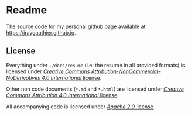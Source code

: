 Readme
======

The source code for my personal github page available at
<https://jraygauthier.github.io>.



[available *en français*]: https://amotus.github.io/jrg-slides-plantuml/

License
-------

Everything under `./docs/resume` (i.e: the resume in all provided formats) is
licensed under
[*Creative Commons Attribution-NonCommercial-NoDerivatives 4.0 International* license](./LICENSE.CC-BY-NC-ND-4).

Other non code documents (`*.md` and `*.html`) are licensed under
[*Creative Commons Attribution 4.0 International* license](./LICENSE.CC-BY-4).

All accompanying code is licensed under [*Apache 2.0* license](./LICENSE)
